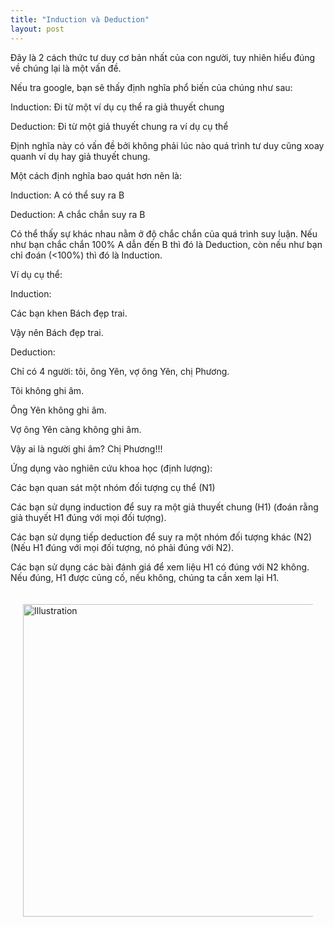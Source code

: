 ```yaml
---
title: "Induction và Deduction"
layout: post
---
```

Đây là 2 cách thức tư duy cơ bản nhất của con người, tuy nhiên hiểu đúng về chúng lại là một vấn đề.

Nếu tra google, bạn sẽ thấy định nghĩa phổ biến của chúng như sau:

Induction: Đi từ một ví dụ cụ thể ra giả thuyết chung

Deduction: Đi từ một giả thuyết chung ra ví dụ cụ thể

Định nghĩa này có vấn đề bởi không phải lúc nào quá trình tư duy cũng xoay quanh ví dụ hay giả thuyết chung. 

Một cách định nghĩa bao quát hơn nên là:

Induction: A có thể suy ra B

Deduction: A chắc chắn suy ra B

Có thể thấy sự khác nhau nằm ở độ chắc chắn của quá trình suy luận. Nếu như bạn chắc chắn 100% A dẫn đến B thì đó là Deduction, còn nếu như bạn chỉ đoán (<100%) thì đó là Induction.

Ví dụ cụ thể:

Induction:

Các bạn khen Bách đẹp trai.

Vậy nên Bách đẹp trai.

Deduction:

Chỉ có 4 người: tôi, ông Yên, vợ ông Yên, chị Phương.

Tôi không ghi âm.

Ông Yên không ghi âm.

Vợ ông Yên càng không ghi âm.

Vậy ai là người ghi âm? Chị Phương!!!

Ứng dụng vào nghiên cứu khoa học (định lượng):

Các bạn quan sát một nhóm đối tượng cụ thể (N1)

Các bạn sử dụng induction để suy ra một giả thuyết chung (H1) (đoán rằng giả thuyết H1 đúng với mọi đối tượng).

Các bạn sử dụng tiếp deduction để suy ra một nhóm đối tượng khác (N2) (Nếu H1 đúng với mọi đối tượng, nó phải đúng với N2).

Các bạn sử dụng các bài đánh giá để xem liệu H1 có đúng với N2 không. Nếu đúng, H1 được củng cố, nếu không, chúng ta cần xem lại H1.
<div style="display: flex; justify-content: center; padding: 20px;">
    <img src="{{ site.baseurl }}/assets/media/posts/2022-10-01-induction-va-deduction.png" alt="Illustration" style="width: 500px; height: auto;">
</div>
